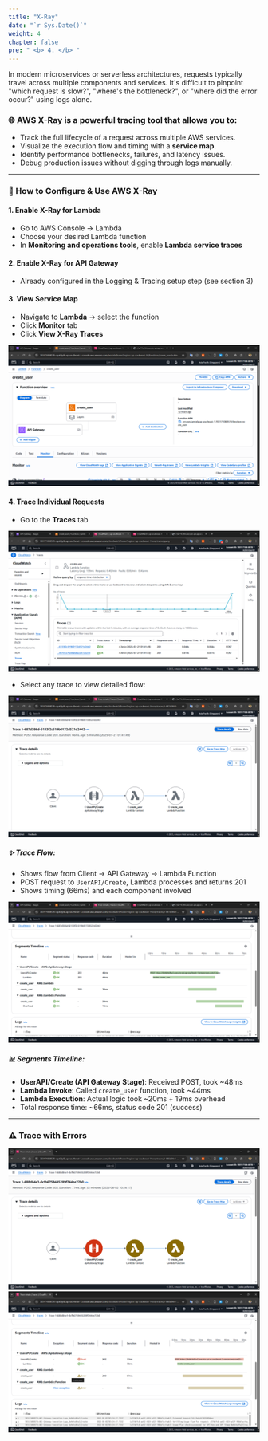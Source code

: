 ```yaml
---
title: "X-Ray"
date: "`r Sys.Date()`"
weight: 4
chapter: false
pre: " <b> 4. </b> "
---
```


In modern microservices or serverless architectures, requests typically travel across multiple components and services. It's difficult to pinpoint "which request is slow?", "where's the bottleneck?", or "where did the error occur?" using logs alone.

### 🌐 AWS X-Ray is a powerful tracing tool that allows you to:

- Track the full lifecycle of a request across multiple AWS services.
- Visualize the execution flow and timing with a **service map**.
- Identify performance bottlenecks, failures, and latency issues.
- Debug production issues without digging through logs manually.

---

### 🔧 How to Configure & Use AWS X-Ray

#### 1. Enable X-Ray for Lambda

- Go to AWS Console → Lambda
- Choose your desired Lambda function
- In **Monitoring and operations tools**, enable **Lambda service traces**

#### 2. Enable X-Ray for API Gateway

- Already configured in the Logging & Tracing setup step (see section 3)

#### 3. View Service Map

- Navigate to **Lambda** → select the function
- Click **Monitor** tab
- Click **View X-Ray Traces**

![Traces](/images/Traces/traces1.png)

#### 4. Trace Individual Requests

- Go to the **Traces** tab

![Traces](/images/Traces/traces2.png)

- Select any trace to view detailed flow:

![Traces](/images/Traces/traces3.png)

##### ✨ Trace Flow:

- Shows flow from Client → API Gateway → Lambda Function
- POST request to `UserAPI/Create`, Lambda processes and returns 201
- Shows timing (66ms) and each component involved

![Traces](/images/Traces/traces4.png)

##### 📊 Segments Timeline:

- **UserAPI/Create (API Gateway Stage)**: Received POST, took ~48ms
- **Lambda Invoke**: Called `create_user` function, took ~44ms
- **Lambda Execution**: Actual logic took ~20ms + 19ms overhead
- Total response time: ~66ms, status code 201 (success)

---

### ⚠️ Trace with Errors

![Traces](/images/Traces/traces5.png)
![Traces](/images/Traces/traces6.png)
